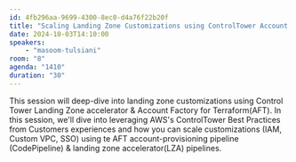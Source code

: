 ```yaml
---
id: 4fb296aa-9699-4300-8ec0-d4a76f22b20f
title: "Scaling Landing Zone Customizations using ControlTower Account Factory for Terraform(AFT)"
date: 2024-10-03T14:10:00
speakers:
    - "masoom-tulsiani"
room: "8"
agenda: "1410"
duration: "30"
---
```


This session will deep-dive into landing zone customizations using Control Tower Landing Zone accelerator & Account Factory for Terraform(AFT). In this session, we'll dive into leveraging AWS's ControlTower Best Practices from Customers experiences and how you can scale customizations (IAM, Custom VPC, SSO) using te AFT account-provisioning pipeline (CodePipeline) & landing zone accelerator(LZA) pipelines.